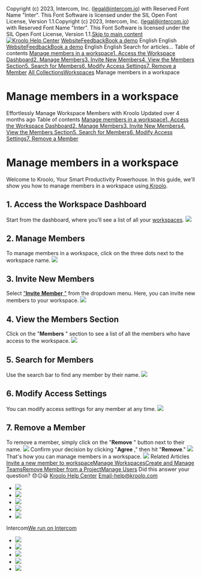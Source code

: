 Copyright (c) 2023, Intercom, Inc. (legal@intercom.io) with Reserved Font Name "Inter". This Font Software is licensed under the SIL Open Font License, Version 1.1.Copyright (c) 2023, Intercom, Inc. (legal@intercom.io) with Reserved Font Name "Inter". This Font Software is licensed under the SIL Open Font License, Version 1.1.[Skip to main content](https://help.kroolo.com/en/articles/9775645-manage-members-in-a-workspace#main-content)
[![Kroolo Help Center](https://downloads.intercomcdn.com/i/o/h4qkzypg/611116/ee699fbf23fef0f6d8d4f666d84c/37cdcedd14003d8fdcfdeda0a05c09cb)](https://help.kroolo.com/en/)
[Website](https://kroolo.com/)[Feedback](https://kroolo.featurebase.app/)[Book a demo](https://kroolo.com/book-demo)
English
English
[Website](https://kroolo.com/)[Feedback](https://kroolo.featurebase.app/)[Book a demo](https://kroolo.com/book-demo)
English
English
Search for articles...
Table of contents
[Manage members in a workspace](https://help.kroolo.com/en/articles/9775645-manage-members-in-a-workspace#h_e7c9a6522c)[1. Access the Workspace Dashboard](https://help.kroolo.com/en/articles/9775645-manage-members-in-a-workspace#h_44182eecab)[2. Manage Members](https://help.kroolo.com/en/articles/9775645-manage-members-in-a-workspace#h_5e543bcaa5)[3. Invite New Members](https://help.kroolo.com/en/articles/9775645-manage-members-in-a-workspace#h_111127e8e1)[4. View the Members Section](https://help.kroolo.com/en/articles/9775645-manage-members-in-a-workspace#h_6f9c7918b9)[5. Search for Members](https://help.kroolo.com/en/articles/9775645-manage-members-in-a-workspace#h_308a3a085e)[6. Modify Access Settings](https://help.kroolo.com/en/articles/9775645-manage-members-in-a-workspace#h_42285c0402)[7. Remove a Member](https://help.kroolo.com/en/articles/9775645-manage-members-in-a-workspace#h_d52b5f1d08)
[All Collections](https://help.kroolo.com/en/)[Workspaces](https://help.kroolo.com/en/collections/9118206-workspaces)
Manage members in a workspace
# Manage members in a workspace
Effortlessly Manage Workspace Members with Kroolo
Updated over 4 months ago
Table of contents
[Manage members in a workspace](https://help.kroolo.com/en/articles/9775645-manage-members-in-a-workspace#h_e7c9a6522c)[1. Access the Workspace Dashboard](https://help.kroolo.com/en/articles/9775645-manage-members-in-a-workspace#h_44182eecab)[2. Manage Members](https://help.kroolo.com/en/articles/9775645-manage-members-in-a-workspace#h_5e543bcaa5)[3. Invite New Members](https://help.kroolo.com/en/articles/9775645-manage-members-in-a-workspace#h_111127e8e1)[4. View the Members Section](https://help.kroolo.com/en/articles/9775645-manage-members-in-a-workspace#h_6f9c7918b9)[5. Search for Members](https://help.kroolo.com/en/articles/9775645-manage-members-in-a-workspace#h_308a3a085e)[6. Modify Access Settings](https://help.kroolo.com/en/articles/9775645-manage-members-in-a-workspace#h_42285c0402)[7. Remove a Member](https://help.kroolo.com/en/articles/9775645-manage-members-in-a-workspace#h_d52b5f1d08)
# Manage members in a workspace
Welcome to Kroolo, Your Smart Productivity Powerhouse. In this guide, we'll show you how to manage members in a workspace using[ Kroolo](https://kroolo.com/).
## 1. Access the Workspace Dashboard
Start from the dashboard, where you’ll see a list of all your [workspaces](https://intercom.help/kroolo/en/articles/9772991-manage-workspaces).
[![](https://kroolo-e0b70269b6e2.intercom-attachments-1.com/i/o/1155460896/d88dd84607f8b8956d7b6f3d/85a1f3c1-c323-4d0b-b137-572fd077da93.gif?expires=1747842300&signature=1df8e3d1421de91309217025c530449782b047f9bf45f99644ac964e4bf38e4d&req=dSEiE814nYlWX%2FMW1HO4zRyam9qnlq9SW9a3t569vMI4uQcn%2FEje91TWiV0H%0AyhZoG0TyoXMIp04Nyyc%3D%0A)](https://kroolo-e0b70269b6e2.intercom-attachments-1.com/i/o/1155460896/d88dd84607f8b8956d7b6f3d/85a1f3c1-c323-4d0b-b137-572fd077da93.gif?expires=1747842300&signature=1df8e3d1421de91309217025c530449782b047f9bf45f99644ac964e4bf38e4d&req=dSEiE814nYlWX%2FMW1HO4zRyam9qnlq9SW9a3t569vMI4uQcn%2FEje91TWiV0H%0AyhZoG0TyoXMIp04Nyyc%3D%0A)
## 2. Manage Members
To manage members in a workspace, click on the three dots next to the workspace name.
[![](https://kroolo-e0b70269b6e2.intercom-attachments-1.com/i/o/1155460907/2739dc9be74b46c020af39de/93345441-452c-4a51-b132-b18ad7e9521b.gif?expires=1747842300&signature=9c4c9337216b89c9dda659d03098bae69f09130c2b0599951527f4a2ae852717&req=dSEiE814nYhfXvMW1HO4zVjOmVyXEwzUoJg2oh9nwtpyEsJtA3BbMlRBH6yi%0AXgBEdkCIGN1f42KR38A%3D%0A)](https://kroolo-e0b70269b6e2.intercom-attachments-1.com/i/o/1155460907/2739dc9be74b46c020af39de/93345441-452c-4a51-b132-b18ad7e9521b.gif?expires=1747842300&signature=9c4c9337216b89c9dda659d03098bae69f09130c2b0599951527f4a2ae852717&req=dSEiE814nYhfXvMW1HO4zVjOmVyXEwzUoJg2oh9nwtpyEsJtA3BbMlRBH6yi%0AXgBEdkCIGN1f42KR38A%3D%0A)
## 3. Invite New Members
Select ["**Invite** **Member** "](https://intercom.help/kroolo/en/articles/9738288-invite-a-new-member-to-workspace) from the dropdown menu. Here, you can invite new members to your workspace.
[![](https://kroolo-e0b70269b6e2.intercom-attachments-1.com/i/o/1155460923/2a1db528e3f5b37df809b702/cb08b5c1-8ec4-4d01-8493-56521b441353.gif?expires=1747842300&signature=0b5b556d50c1538586b0e53d2552b906bb55a8e47c69fbb865d9f8afd95357b1&req=dSEiE814nYhdWvMW1HO4zdMw9MCkj2BzWdaudfn9Z6QWTcQTeiFZCnOpXNY4%0ABDXK2%2FMjRLkbBYuy6Yg%3D%0A)](https://kroolo-e0b70269b6e2.intercom-attachments-1.com/i/o/1155460923/2a1db528e3f5b37df809b702/cb08b5c1-8ec4-4d01-8493-56521b441353.gif?expires=1747842300&signature=0b5b556d50c1538586b0e53d2552b906bb55a8e47c69fbb865d9f8afd95357b1&req=dSEiE814nYhdWvMW1HO4zdMw9MCkj2BzWdaudfn9Z6QWTcQTeiFZCnOpXNY4%0ABDXK2%2FMjRLkbBYuy6Yg%3D%0A)
## 4. View the Members Section
Click on the "**Members** " section to see a list of all the members who have access to the workspace.
[![](https://kroolo-e0b70269b6e2.intercom-attachments-1.com/i/o/1155460935/9c21b25db4b695c8743f321e/aa1380b2-2c5c-4529-ba4b-00ee3d7fbed5.gif?expires=1747842300&signature=9ae6b9e3062aefee0168cb08056726086cc8369726ea217b76561b2f2dddfd73&req=dSEiE814nYhcXPMW1HO4zdtdwFy%2Bh4QrjfxSrMLRA3OncR1WriXXenQcsxW7%0AVK5uwosk9sXBR4bv6qY%3D%0A)](https://kroolo-e0b70269b6e2.intercom-attachments-1.com/i/o/1155460935/9c21b25db4b695c8743f321e/aa1380b2-2c5c-4529-ba4b-00ee3d7fbed5.gif?expires=1747842300&signature=9ae6b9e3062aefee0168cb08056726086cc8369726ea217b76561b2f2dddfd73&req=dSEiE814nYhcXPMW1HO4zdtdwFy%2Bh4QrjfxSrMLRA3OncR1WriXXenQcsxW7%0AVK5uwosk9sXBR4bv6qY%3D%0A)
## 5. Search for Members
Use the search bar to find any member by their name.
[![](https://downloads.intercomcdn.com/i/o/1155481986/75e428a3968fba59cbf46ca8/56581792-4022-46e3-9db2-7b03c091b695?expires=1747842300&signature=f857a1cc40ff1541a515a51768a00ec11fb9e38314d30501340b8b2bbcb7222f&req=dSEiE812nIhXX%2FMW1HO4zYnrguEIStrQdCuF4r2zffPysB3bpMCqMrx9Wshy%0AgNBAKWQyo0vqVuBGAgA%3D%0A)](https://downloads.intercomcdn.com/i/o/1155481986/75e428a3968fba59cbf46ca8/56581792-4022-46e3-9db2-7b03c091b695?expires=1747842300&signature=f857a1cc40ff1541a515a51768a00ec11fb9e38314d30501340b8b2bbcb7222f&req=dSEiE812nIhXX%2FMW1HO4zYnrguEIStrQdCuF4r2zffPysB3bpMCqMrx9Wshy%0AgNBAKWQyo0vqVuBGAgA%3D%0A)
## 6. Modify Access Settings
You can modify access settings for any member at any time.
[![](https://kroolo-e0b70269b6e2.intercom-attachments-1.com/i/o/1155460942/aab1f87cb6eb05d2d864dfde/6b762319-7b47-4694-988b-3da838b21803.gif?expires=1747842300&signature=aaff62d437d1f6508402c933680f3b803c467ced3d7a4e3cb8ddeedd55d148e0&req=dSEiE814nYhbW%2FMW1HO4zeL5aQ9giya%2BV9joj7L2MQXlMHcVzpdDgq9EzafS%0A9055kN1kcXhWmJjYpIc%3D%0A)](https://kroolo-e0b70269b6e2.intercom-attachments-1.com/i/o/1155460942/aab1f87cb6eb05d2d864dfde/6b762319-7b47-4694-988b-3da838b21803.gif?expires=1747842300&signature=aaff62d437d1f6508402c933680f3b803c467ced3d7a4e3cb8ddeedd55d148e0&req=dSEiE814nYhbW%2FMW1HO4zeL5aQ9giya%2BV9joj7L2MQXlMHcVzpdDgq9EzafS%0A9055kN1kcXhWmJjYpIc%3D%0A)
## 7. Remove a Member
To remove a member, simply click on the "**Remove** " button next to their name.
[![](https://kroolo-e0b70269b6e2.intercom-attachments-1.com/i/o/1155460955/6ebc7f6ec6ee6efca188a006/08cbc79c-59e4-47af-bb09-5a7324167e04.gif?expires=1747842300&signature=5c102a024c4c380f71421458d6a0f1863d7071eb2dc0abfc2f7fe901d9738a8c&req=dSEiE814nYhaXPMW1HO4zfrBhA3qAdfIkL%2BzdWho%2B5NiC6Em5kYHOMjEScei%0AvtcBdrg1vuNEaov%2Bw9k%3D%0A)](https://kroolo-e0b70269b6e2.intercom-attachments-1.com/i/o/1155460955/6ebc7f6ec6ee6efca188a006/08cbc79c-59e4-47af-bb09-5a7324167e04.gif?expires=1747842300&signature=5c102a024c4c380f71421458d6a0f1863d7071eb2dc0abfc2f7fe901d9738a8c&req=dSEiE814nYhaXPMW1HO4zfrBhA3qAdfIkL%2BzdWho%2B5NiC6Em5kYHOMjEScei%0AvtcBdrg1vuNEaov%2Bw9k%3D%0A)
Confirm your decision by clicking "**Agree** ," then hit "**Remove**." 
[![](https://kroolo-e0b70269b6e2.intercom-attachments-1.com/i/o/1155460964/8fec019aa41125006648d15b/29996d0c-1f83-4651-9873-42638391867d.png?expires=1747842300&signature=c386469703723c23fd6200b20c742782800fef548e8d249bb967468b9af8d625&req=dSEiE814nYhZXfMW1HO4zbrB5Z%2Fvc0ixuY%2BrwLELBZ7sR0x2qQLAJUjjSC4O%0A1o96uhybYmXxQ%2B2NfGw%3D%0A)](https://kroolo-e0b70269b6e2.intercom-attachments-1.com/i/o/1155460964/8fec019aa41125006648d15b/29996d0c-1f83-4651-9873-42638391867d.png?expires=1747842300&signature=c386469703723c23fd6200b20c742782800fef548e8d249bb967468b9af8d625&req=dSEiE814nYhZXfMW1HO4zbrB5Z%2Fvc0ixuY%2BrwLELBZ7sR0x2qQLAJUjjSC4O%0A1o96uhybYmXxQ%2B2NfGw%3D%0A)
That's how you can manage members in a workspace.
[![](https://downloads.intercomcdn.com/i/o/1155459539/bafc2de20c1acde6a15fb86d/cta+2.png?expires=1747842300&signature=896c18bb8b1d09fb0dc8bc6e350f60cb13d003100812f54ecf29bc0552432aec&req=dSEiE817lIRcUPMW1HO4zcJgBTUxZGwOEwaOs3MvDsLcVCKoKdymWGCoo1j1%0A%2BSeQ%2B3XM9RAtBFeQbqw%3D%0A)](https://kroolo.com/)
Related Articles
[Invite a new member to workspace](https://help.kroolo.com/en/articles/9738288-invite-a-new-member-to-workspace)[Manage Workspaces](https://help.kroolo.com/en/articles/9772991-manage-workspaces)[Create and Manage Teams](https://help.kroolo.com/en/articles/10031532-create-and-manage-teams)[Remove Member from a Project](https://help.kroolo.com/en/articles/10095562-remove-member-from-a-project)[Manage Users](https://help.kroolo.com/en/articles/10161730-manage-users)
Did this answer your question?
😞😐😃
[Kroolo Help Center](https://help.kroolo.com/en/)
Email-help@kroolo.com
  * [![](https://intercom.help/kroolo/assets/svg/icon:social-facebook/FFFFFF)](https://www.facebook.com/profile.php?id=61553808299270)
  * [![](https://intercom.help/kroolo/assets/svg/icon:social-linkedin/FFFFFF)](https://www.linkedin.com/company/getkroolo)
  * [![](https://intercom.help/kroolo/assets/svg/icon:social-instagram/FFFFFF)](https://www.instagram.com/getkroolo)
  * [![](https://intercom.help/kroolo/assets/svg/icon:social-youtube/FFFFFF)](https://www.youtube.com/@getkroolo/featured)
  * [![](https://intercom.help/kroolo/assets/svg/icon:social-twitter-x/FFFFFF)](https://www.twitter.com/getkroolo)


Intercom[We run on Intercom](https://www.intercom.com/intercom-link?company=Kroolo&solution=customer-support&utm_campaign=intercom-link&utm_content=We+run+on+Intercom&utm_medium=help-center&utm_referrer=https%3A%2F%2Fhelp.kroolo.com%2Fen%2Farticles%2F9775645-manage-members-in-a-workspace&utm_source=desktop-web)
  * [![](https://intercom.help/kroolo/assets/svg/icon:social-facebook/FFFFFF)](https://www.facebook.com/profile.php?id=61553808299270)
  * [![](https://intercom.help/kroolo/assets/svg/icon:social-linkedin/FFFFFF)](https://www.linkedin.com/company/getkroolo)
  * [![](https://intercom.help/kroolo/assets/svg/icon:social-instagram/FFFFFF)](https://www.instagram.com/getkroolo)
  * [![](https://intercom.help/kroolo/assets/svg/icon:social-youtube/FFFFFF)](https://www.youtube.com/@getkroolo/featured)
  * [![](https://intercom.help/kroolo/assets/svg/icon:social-twitter-x/FFFFFF)](https://www.twitter.com/getkroolo)


